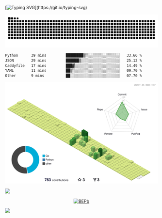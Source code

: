 [![Typing SVG](https://readme-typing-svg.demolab.com?font=JetBrains+Mono&duration=3000&center=true&vCenter=true&multiline=true&repeat=false&width=800&height=80&lines=Welcome+to+KevinMatt's+workshop;Do+not+go+gentle+into+that+good+night.)](https://git.io/typing-svg)

![snake-grid](https://raw.githubusercontent.com/kevinmatthe/kevinmatthe/output/github-contribution-grid-snake-dark.svg)

<!--START_SECTION:waka-->

```txt
Python      39 mins         ████████▒░░░░░░░░░░░░░░░░   33.66 %
JSON        29 mins         ██████▒░░░░░░░░░░░░░░░░░░   25.12 %
Caddyfile   17 mins         ███▓░░░░░░░░░░░░░░░░░░░░░   14.49 %
YAML        11 mins         ██▒░░░░░░░░░░░░░░░░░░░░░░   09.70 %
Other       9 mins          ██░░░░░░░░░░░░░░░░░░░░░░░   07.70 %
```

<!--END_SECTION:waka-->

<!--   profile-green-animate -->
![](./profile-3d-contrib/profile-green-animate.svg)

<!--  2d history skills -->
<img src="https://cr-skills-chart-widget.azurewebsites.net/api/api?username=kevinmatthe" width="auto"></img>

<p align="center"> 
<a href="https://github.com/ryo-ma/github-profile-trophy"><img src="https://github-profile-trophy.vercel.app/?username=kevinmatthe" alt="BEPb" /></a>
</p>

<img src="https://cr-ss-service.azurewebsites.net/api/ScreenShot?widget=summary&username=kevinmatthe" width="auto"></img>
